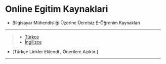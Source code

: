 # Online Egitim Kaynaklari

* Bilgisayar Mühendisliği Üzerine Ücretsiz E-Öğrenim Kaynakları

------------------------------------
> * [Türkçe](https://github.com/barankurtulusozan/Online-Egitim-Kaynaklari/blob/master/T%C3%BCrk%C3%A7e.md)
> * [İngilizce](https://github.com/barankurtulusozan/Online-Egitim-Kaynaklari/blob/master/%C4%B0ngilizce.md)

 * [Türkçe Linkler Eklendi , Önerilere Açıktır.]

------------------------------------
